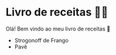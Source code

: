 #	Livro de receitas :man_cook:

Olá! Bem vindo ao meu livro de receitas :wave:

- Strogonoff de Frango 
- Pavê